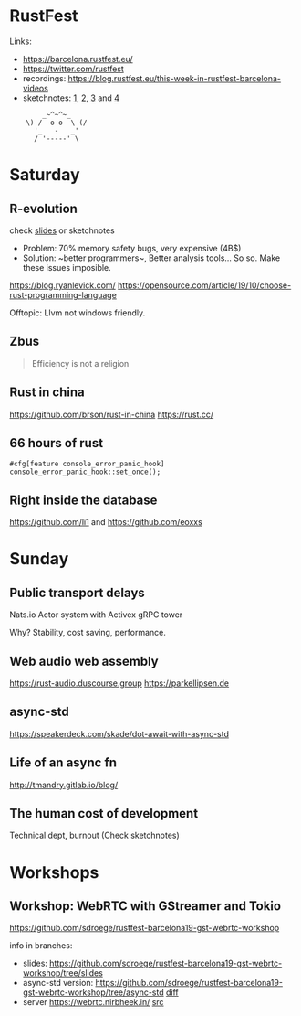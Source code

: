 RustFest
========


Links:

* https://barcelona.rustfest.eu/
* https://twitter.com/rustfest
* recordings: https://blog.rustfest.eu/this-week-in-rustfest-barcelona-videos
* sketchnotes: [1](https://twitter.com/malweene/status/1193142038998474753), [2](https://twitter.com/malweene/status/1193505396859781120), [3](https://twitter.com/malweene/status/1193506286987554819) and [4](https://twitter.com/malweene/status/1193513400275537921)


```
        _~^~^~_
    \) /  o o  \ (/
      '_   -   _'
      / '-----' \
```


Saturday
=============


R-evolution
-------------------
check [slides](https://github.com/microsoft/MSRC-Security-Research/blob/master/presentations/2019_11_RustFest/RustFestEU19_REvolution_Keynote.pdf) or sketchnotes 

* Problem: 70% memory safety bugs, very expensive (4B$)
* Solution:  ~better programmers~, Better analysis tools... So so. Make these issues imposible.


https://blog.ryanlevick.com/
https://opensource.com/article/19/10/choose-rust-programming-language

Offtopic: Llvm not windows friendly.


Zbus
--------------------
> Efficiency is not a religion


Rust in china
---------------
https://github.com/brson/rust-in-china
https://rust.cc/


66 hours of rust
-------------------------
```
#cfg[feature console_error_panic_hook]
console_error_panic_hook::set_once();
```

Right inside the database
------------------------
https://github.com/li1 and https://github.com/eoxxs




Sunday
=======
Public transport delays
---------------
Nats.io
Actor system with Activex
gRPC tower

Why? Stability, cost saving, performance.

Web audio web assembly
--------------------
https://rust-audio.duscourse.group
https://parkellipsen.de


async-std
-------------------
https://speakerdeck.com/skade/dot-await-with-async-std


Life of an async fn
--------------------
http://tmandry.gitlab.io/blog/


The human cost of development
----------------------------
Technical dept, burnout (Check sketchnotes)



Workshops
=========

Workshop: WebRTC with GStreamer and Tokio
--------------------------------------------

https://github.com/sdroege/rustfest-barcelona19-gst-webrtc-workshop

info in branches:

 * slides: https://github.com/sdroege/rustfest-barcelona19-gst-webrtc-workshop/tree/slides
 * async-std version: https://github.com/sdroege/rustfest-barcelona19-gst-webrtc-workshop/tree/async-std  [diff](https://github.com/sdroege/rustfest-barcelona19-gst-webrtc-workshop/commit/b87e936cc07c7c57c467578e2b497d833c15cc19)
 * server https://webrtc.nirbheek.in/ [src](https://github.com/centricular/gstwebrtc-demos  )
